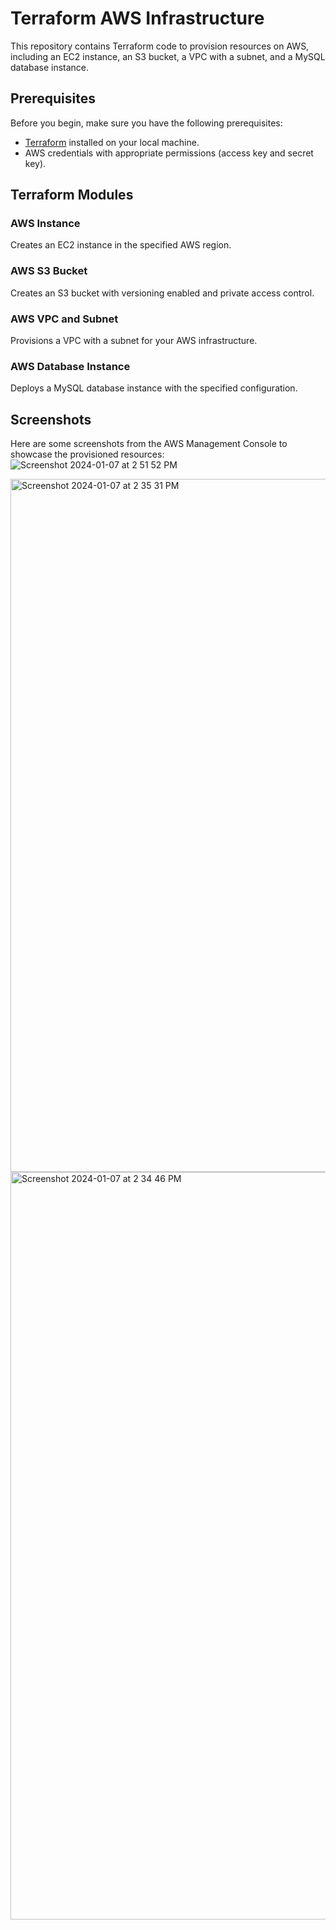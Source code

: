 # Terraform AWS Infrastructure

This repository contains Terraform code to provision resources on AWS, including an EC2 instance, an S3 bucket, a VPC with a subnet, and a MySQL database instance.

## Prerequisites

Before you begin, make sure you have the following prerequisites:

- [Terraform](https://www.terraform.io/downloads.html) installed on your local machine.
- AWS credentials with appropriate permissions (access key and secret key).

## Terraform Modules
### AWS Instance
Creates an EC2 instance in the specified AWS region.

### AWS S3 Bucket
Creates an S3 bucket with versioning enabled and private access control.

### AWS VPC and Subnet
Provisions a VPC with a subnet for your AWS infrastructure.

### AWS Database Instance
Deploys a MySQL database instance with the specified configuration.

## Screenshots

Here are some screenshots from the AWS Management Console to showcase the provisioned resources:
![Screenshot 2024-01-07 at 2 51 52 PM](https://github.com/sachinj56/Terraform-IaC-AWS-/assets/83384002/103664d8-c827-43a3-bb36-9c8767aa6956)

<img width="1109" alt="Screenshot 2024-01-07 at 2 35 31 PM" src="https://github.com/sachinj56/Terraform-IaC-AWS-/assets/83384002/3504fd65-6e3b-40de-b610-3ba319fa72a6">

<img width="1196" alt="Screenshot 2024-01-07 at 2 34 46 PM" src="https://github.com/sachinj56/Terraform-IaC-AWS-/assets/83384002/3fb20b59-8b6c-446c-9125-d6b7bcf8dd68">
